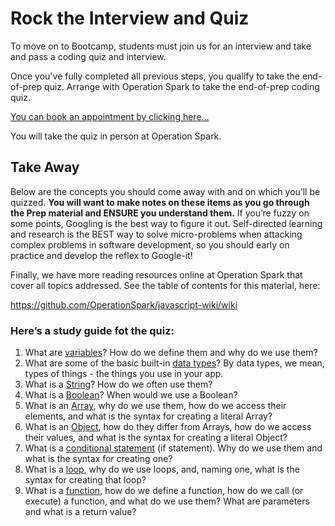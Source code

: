 # Rock the Interview and Quiz

To move on to Bootcamp, students must join us for an interview and take and pass a coding quiz and interview.

Once you've fully completed all previous steps, you qualify to take the end-of-prep quiz. Arrange with Operation Spark to take the end-of-prep coding quiz.

<a href="https://operationspark-prep.youcanbook.me/">You can book an appointment by clicking here...</a>

You will take the quiz in person at Operation Spark.


## Take Away

Below are the concepts you should come away with and on which you’ll be quizzed.  **You will want to make notes on these items as you go through the Prep material and ENSURE you understand them.**  If you’re fuzzy on some points, Googling is the best way to figure it out.  Self-directed learning and research is the BEST way to solve micro-problems when attacking complex problems in software development, so you should early on practice and develop the reflex to Google-it!

Finally, we have more reading resources online at Operation Spark that cover all topics addressed.  See the table of contents for this material, here:

https://github.com/OperationSpark/javascript-wiki/wiki

### Here’s a study guide fot the quiz:


1. What are [variables](http://www.w3schools.com/js/js_variables.asp)? How do we define them and why do we use them?
2. What are some of the basic built-in [data types](http://www.w3schools.com/js/js_datatypes.asp)? By data types, we mean, types of things - the things you use in your app.
3. What is a [String](http://www.w3schools.com/jsref/jsref_obj_string.asp)? How do we often use them?
4. What is a [Boolean](http://www.w3schools.com/js/js_booleans.asp)? When would we use a Boolean?
5. What is an [Array](http://www.w3schools.com/js/js_arrays.asp), why do we use them, how do we access their elements, and what is the syntax for creating a literal Array?
6. What is an [Object](http://www.w3schools.com/js/js_object_definition.asp), how do they differ from Arrays, how do we access their values, and what is the syntax for creating a literal Object?
7. What is a [conditional statement](http://www.w3schools.com/js/js_if_else.asp) (if statement). Why do we use them and what is the syntax for creating one?
8. What is a [loop](http://www.w3schools.com/js/js_loop_for.asp), why do we use loops, and, naming one, what is the syntax for creating that loop?
9. What is a [function](http://www.w3schools.com/js/js_functions.asp), how do we define a function, how do we call (or execute) a function, and what do we use them?  What are parameters and what is a return value?


